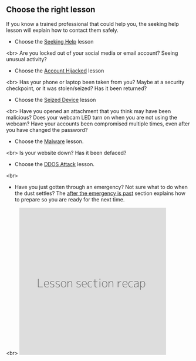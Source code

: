 
## Choose the right lesson

If you know a trained professional that could help you, the seeking help lesson will explain how to contact them safely.
* Choose the [Seeking Help](topics/practice-1-emergencies/1-seeking-help) lesson

&lt;br&gt;
Are you locked out of your social media or email account? Seeing unusual activity?
* Choose the [Account Hijacked](topics/practice-1-emergencies/2-account-hijacked) lesson

&lt;br&gt;
Has your phone or laptop been taken from you? Maybe at a security checkpoint, or it was stolen/seized? Has it been returned?
* Choose the [Seized Device](topics/practice-1-emergencies/3-devices-seized.md) lesson

&lt;br&gt;
Have you opened an attachment that you think may have been malicious? Does your webcam LED turn on when you are not using the webcam? Have your accounts been compromised multiple times, even after you have changed the password?
* Choose the [Malware](topics/practice-1-emergencies/4-malware.md) lesson.

&lt;br&gt;
Is your website down? Has it been defaced?
* Choose the [DDOS Attack](topics/practice-1-emergencies/ddos.md) lesson.

&lt;br&gt;
* Have you just gotten through an emergency? Not sure what to do when the dust settles? The [after the emergency is past](topics/practice-1-emergencies/after.md) section explains how to prepare so you are ready for the next time.

&lt;br&gt;
![](recap.png)
